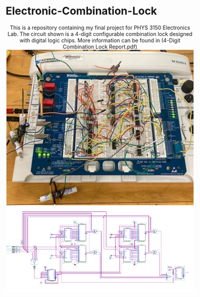 # Electronic-Combination-Lock
<p align = "center">
 This is a repository containing my final project for PHYS 3150 Electronics Lab. The circuit shown is a 4-digit configurable combination lock designed with digital logic chips. More information can be found in (4-Digit Combination Lock Report.pdf)
<br />
<img width = "500" src = "CircuitLock.jpg"> <br />
 <img width = "500" src = "LOCK_1.PNG"> <br />
</p>
 
